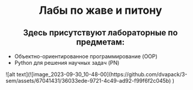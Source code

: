 <h1 align="center">Лабы по жаве и питону </h1>
<h2 align= "center"> Здесь присутствуют лабораторные по предметам: </h2>
<ul>
 <li>Объектно-ориентированное программирование (OOP)</li>
 <li>Python для решения научных задач (PN)</li>
</ul>
![alt text](![image_2023-09-30_10-48-00](https://github.com/dvapack/3-sem/assets/67041431/36033ede-9721-4c49-ad92-f99f6f2c045b)
)
